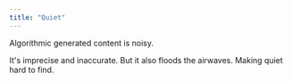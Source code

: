```yaml
---
title: "Quiet"
---
```


Algorithmic generated content is noisy. 

It's imprecise and inaccurate. 
But it also floods the airwaves.
Making quiet hard to find. 
